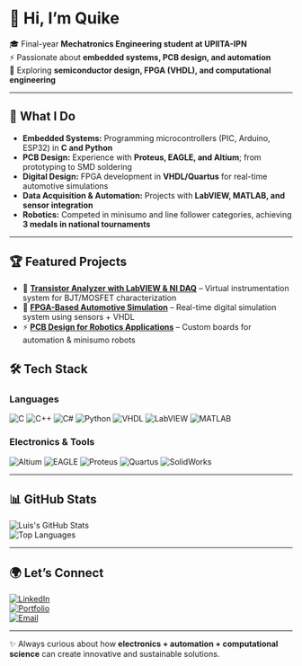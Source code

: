 # 👋 Hi, I’m Quike

🎓 Final-year **Mechatronics Engineering student at UPIITA-IPN**  
⚡ Passionate about **embedded systems, PCB design, and automation**  
🔬 Exploring **semiconductor design, FPGA (VHDL), and computational engineering**  

---

## 🚀 What I Do
- **Embedded Systems:** Programming microcontrollers (PIC, Arduino, ESP32) in **C and Python**  
- **PCB Design:** Experience with **Proteus, EAGLE, and Altium**; from prototyping to SMD soldering  
- **Digital Design:** FPGA development in **VHDL/Quartus** for real-time automotive simulations  
- **Data Acquisition & Automation:** Projects with **LabVIEW, MATLAB, and sensor integration**  
- **Robotics:** Competed in minisumo and line follower categories, achieving **3 medals in national tournaments**  

---
## 🏆 Featured Projects
- 🔌 [**Transistor Analyzer with LabVIEW & NI DAQ**](https://quikelrd.github.io/projects) – Virtual instrumentation system for BJT/MOSFET characterization  
- 🚗 [**FPGA-Based Automotive Simulation**](https://quikelrd.github.io/projects) – Real-time digital simulation system using sensors + VHDL  
- ⚡ [**PCB Design for Robotics Applications**](https://quikelrd.github.io/projects) – Custom boards for automation & minisumo robots  

## 🛠️ Tech Stack

### Languages  
![C](https://img.shields.io/badge/C-00599C?style=for-the-badge&logo=c&logoColor=white)
![C++](https://img.shields.io/badge/C++-00599C?style=for-the-badge&logo=cplusplus&logoColor=white)
![C#](https://img.shields.io/badge/C%23-239120?style=for-the-badge&logo=csharp&logoColor=white)
![Python](https://img.shields.io/badge/Python-3776AB?style=for-the-badge&logo=python&logoColor=yellow)
![VHDL](https://img.shields.io/badge/VHDL-512BD4?style=for-the-badge&logo=verilog&logoColor=white)
![LabVIEW](https://img.shields.io/badge/LabVIEW-FFDB00?style=for-the-badge&logo=ni&logoColor=black)
![MATLAB](https://img.shields.io/badge/MATLAB-FF8800?style=for-the-badge&logo=mathworks&logoColor=white)

### Electronics & Tools  
![Altium](https://img.shields.io/badge/Altium-000000?style=for-the-badge&logo=altiumdesigner&logoColor=gold)
![EAGLE](https://img.shields.io/badge/EAGLE-E6322D?style=for-the-badge&logo=autodesk&logoColor=white)
![Proteus](https://img.shields.io/badge/Proteus-1D3557?style=for-the-badge&logo=proteus&logoColor=blue)
![Quartus](https://img.shields.io/badge/Quartus-0071C5?style=for-the-badge&logo=intel&logoColor=white)
![SolidWorks](https://img.shields.io/badge/SolidWorks-FF0000?style=for-the-badge&logo=dassaultsystemes&logoColor=white)

---

## 📊 GitHub Stats  

![Luis's GitHub Stats](https://github-readme-stats.vercel.app/api?username=quikelrd&show_icons=true&theme=tokyonight)  
![Top Languages](https://github-readme-stats.vercel.app/api/top-langs/?username=quikelrd&layout=compact&theme=tokyonight)  

---

## 🌍 Let’s Connect  
[![LinkedIn](https://img.shields.io/badge/LinkedIn-blue?style=for-the-badge&logo=linkedin)](https://www.linkedin.com/in/enrique-lerdo)  
[![Portfolio](https://img.shields.io/badge/Portfolio-000000?style=for-the-badge&logo=About.me&logoColor=white)](https://quikelrd.github.io/projects)  
[![Email](https://img.shields.io/badge/Email-D14836?style=for-the-badge&logo=gmail&logoColor=white)](mailto:luis.e.lerdo@gmail.com)  

---

✨ Always curious about how **electronics + automation + computational science** can create innovative and sustainable solutions.
